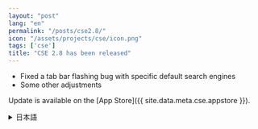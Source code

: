 ```yaml
---
layout: "post"
lang: "en"
permalink: "/posts/cse2.8/"
icon: "/assets/projects/cse/icon.png"
tags: ['cse']
title: "CSE 2.8 has been released"
---
```


- Fixed a tab bar flashing bug with specific default search engines
- Some other adjustments

Update is available on the [App Store]({{ site.data.meta.cse.appstore }}).

<details lang="ja">
  <summary>日本語</summary>

- 特定のデフォルトの検索エンジンで、ステータスバー/タブバーがフラッシュする問題を修正しました。
- その他いくつかの調整を行いました

アップデートは[App Store]({{ site.data.meta.cse.appstore }})で利用可能です。

</details>
